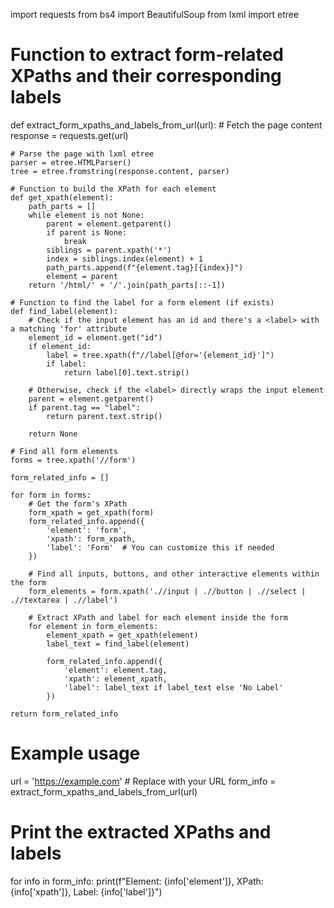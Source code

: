 import requests
from bs4 import BeautifulSoup
from lxml import etree

# Function to extract form-related XPaths and their corresponding labels
def extract_form_xpaths_and_labels_from_url(url):
    # Fetch the page content
    response = requests.get(url)
    
    # Parse the page with lxml etree
    parser = etree.HTMLParser()
    tree = etree.fromstring(response.content, parser)

    # Function to build the XPath for each element
    def get_xpath(element):
        path_parts = []
        while element is not None:
            parent = element.getparent()
            if parent is None:
                break
            siblings = parent.xpath('*')
            index = siblings.index(element) + 1
            path_parts.append(f"{element.tag}[{index}]")
            element = parent
        return '/html/' + '/'.join(path_parts[::-1])

    # Function to find the label for a form element (if exists)
    def find_label(element):
        # Check if the input element has an id and there's a <label> with a matching 'for' attribute
        element_id = element.get("id")
        if element_id:
            label = tree.xpath(f"//label[@for='{element_id}']")
            if label:
                return label[0].text.strip()

        # Otherwise, check if the <label> directly wraps the input element
        parent = element.getparent()
        if parent.tag == "label":
            return parent.text.strip()

        return None

    # Find all form elements
    forms = tree.xpath('//form')

    form_related_info = []

    for form in forms:
        # Get the form's XPath
        form_xpath = get_xpath(form)
        form_related_info.append({
            'element': 'form',
            'xpath': form_xpath,
            'label': 'Form'  # You can customize this if needed
        })

        # Find all inputs, buttons, and other interactive elements within the form
        form_elements = form.xpath('.//input | .//button | .//select | .//textarea | .//label')

        # Extract XPath and label for each element inside the form
        for element in form_elements:
            element_xpath = get_xpath(element)
            label_text = find_label(element)

            form_related_info.append({
                'element': element.tag,
                'xpath': element_xpath,
                'label': label_text if label_text else 'No Label'
            })

    return form_related_info

# Example usage
url = 'https://example.com'  # Replace with your URL
form_info = extract_form_xpaths_and_labels_from_url(url)

# Print the extracted XPaths and labels
for info in form_info:
    print(f"Element: {info['element']}, XPath: {info['xpath']}, Label: {info['label']}")

